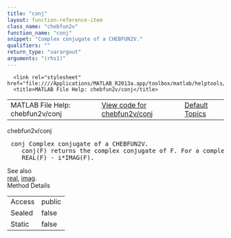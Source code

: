 ```yaml
---
title: "conj"
layout: function-reference-item
class_name: "chebfun2v"
function_name: "conj"
snippet: "Complex conjugate of a CHEBFUN2V."
qualifiers: ""
return_type: "varargout"
arguments: "(rhs1)"
---
```


<html>
   <head>
      <meta http-equiv="Content-Type" content="text/html; charset=utf-8">
   
      <link rel="stylesheet" href="file:////Applications/MATLAB_R2013a.app/toolbox/matlab/helptools/private/helpwin.css">
      <title>MATLAB File Help: chebfun2v/conj</title>
   </head>
   <body>
      <!--Single-page help-->
      <table border="0" cellspacing="0" width="100%">
         <tr class="subheader">
            <td class="headertitle">MATLAB File Help: chebfun2v/conj</td>
            <td class="subheader-left"><a href="matlab:edit chebfun2v/conj">View code for chebfun2v/conj</a></td>
            <td class="subheader-right"><a href="matlab:helpwin">Default Topics</a></td>
         </tr>
      </table>
      <div class="title">chebfun2v/conj</div>
      <div class="helptext"><pre><!--helptext --> <span class="helptopic">conj</span> Complex conjugate of a CHEBFUN2V.
    <span class="helptopic">conj</span>(F) returns the complex conjugate of F. For a complex F, <span class="helptopic">conj</span>(F) =
    REAL(F) - i*IMAG(F).</pre></div><!--after help --><!--seeAlso--><div class="footerlinktitle">See also</div><div class="footerlink"> <a href="matlab:helpwin chebfun2v/real">real</a>, <a href="matlab:helpwin chebfun2v/imag">imag</a>. 
</div>
      <!--Method-->
      <div class="sectiontitle">Method Details</div>
      <table class="class-details">
         <tr>
            <td class="class-detail-label">Access</td>
            <td>public</td>
         </tr>
         <tr>
            <td class="class-detail-label">Sealed</td>
            <td>false</td>
         </tr>
         <tr>
            <td class="class-detail-label">Static</td>
            <td>false</td>
         </tr>
      </table>
   </body>
</html>
